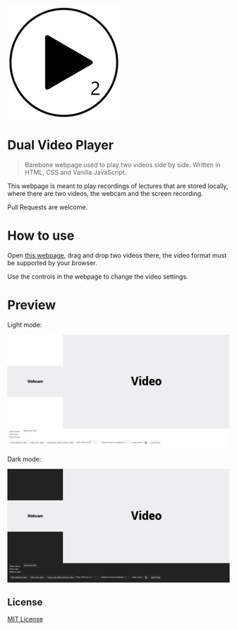 <img src="img/icon.png" alt="icon" width="256">

# Dual Video Player

> Barebone webpage used to play two videos side by side. Written in HTML, CSS and Vanilla JavaScript.

This webpage is meant to play recordings of lectures that are stored locally, where there are two videos, the webcam and the screen recording.

Pull Requests are welcome.

# How to use

Open [this webpage](https://NeverMendel.github.io/DualVideoPlayer/), drag and drop two videos there, the video format must be supported by your browser.

Use the controls in the webpage to change the video settings.

# Preview

Light mode:

<img src="img/Light%20mode.png" alt="Light mode preview image" width="960">

Dark mode:

<img src="img/Dark%20mode.png" alt="Dark mode preview image" width="960">

## License

[MIT License](LICENSE)